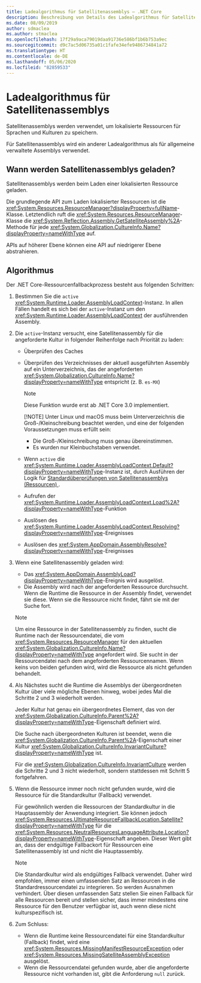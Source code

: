 ```yaml
---
title: Ladealgorithmus für Satellitenassemblys – .NET Core
description: Beschreibung von Details des Ladealgorithmus für Satellitenassemblys in .NET Core
ms.date: 08/09/2019
author: sdmaclea
ms.author: stmaclea
ms.openlocfilehash: 17f29a9aca79019daa91736e586bf1b6b753a9ec
ms.sourcegitcommit: d9c7ac5d06735a01c1fafe34efe9486734841a72
ms.translationtype: HT
ms.contentlocale: de-DE
ms.lasthandoff: 05/06/2020
ms.locfileid: "82859533"
---
```

# <a name="satellite-assembly-loading-algorithm"></a>Ladealgorithmus für Satellitenassemblys

Satellitenassemblys werden verwendet, um lokalisierte Ressourcen für Sprachen und Kulturen zu speichern.

Für Satellitenassemblys wird ein anderer Ladealgorithmus als für allgemeine verwaltete Assemblys verwendet.

## <a name="when-are-satellite-assemblies-loaded"></a>Wann werden Satellitenassemblys geladen?

Satellitenassemblys werden beim Laden einer lokalisierten Ressource geladen.

Die grundlegende API zum Laden lokalisierter Ressourcen ist die <xref:System.Resources.ResourceManager?displayProperty=fullName>-Klasse. Letztendlich ruft die <xref:System.Resources.ResourceManager>-Klasse die <xref:System.Reflection.Assembly.GetSatelliteAssembly%2A>-Methode für jede <xref:System.Globalization.CultureInfo.Name?displayProperty=nameWithType> auf.

APIs auf höherer Ebene können eine API auf niedrigerer Ebene abstrahieren.

## <a name="algorithm"></a>Algorithmus

Der .NET Core-Ressourcenfallbackprozess besteht aus folgenden Schritten:

1. Bestimmen Sie die `active` <xref:System.Runtime.Loader.AssemblyLoadContext>-Instanz. In allen Fällen handelt es sich bei der `active`-Instanz um den <xref:System.Runtime.Loader.AssemblyLoadContext> der ausführenden Assembly.

2. Die `active`-Instanz versucht, eine Satellitenassembly für die angeforderte Kultur in folgender Reihenfolge nach Priorität zu laden:
    - Überprüfen des Caches
    - Überprüfen des Verzeichnisses der aktuell ausgeführten Assembly auf ein Unterverzeichnis, das der angeforderten <xref:System.Globalization.CultureInfo.Name?displayProperty=nameWithType> entspricht (z. B. `es-MX`)

        > [!NOTE]
        > Diese Funktion wurde erst ab .NET Core 3.0 implementiert.
        >
        > [!NOTE]
        > Unter Linux und macOS muss beim Unterverzeichnis die Groß-/Kleinschreibung beachtet werden, und eine der folgenden Voraussetzungen muss erfüllt sein:
        >
        > - Die Groß-/Kleinschreibung muss genau übereinstimmen.
        > - Es wurden nur Kleinbuchstaben verwendet.

    - Wenn `active` die <xref:System.Runtime.Loader.AssemblyLoadContext.Default?displayProperty=nameWithType>-Instanz ist, durch Ausführen der Logik für [Standardüberprüfungen von Satellitenassemblys (Ressourcen) ](default-probing.md#satellite-resource-assembly-probing).

    - Aufrufen der <xref:System.Runtime.Loader.AssemblyLoadContext.Load%2A?displayProperty=nameWithType>-Funktion

    - Auslösen des <xref:System.Runtime.Loader.AssemblyLoadContext.Resolving?displayProperty=nameWithType>-Ereignisses

    - Auslösen des <xref:System.AppDomain.AssemblyResolve?displayProperty=nameWithType>-Ereignisses

3. Wenn eine Satellitenassembly geladen wird:
   - Das <xref:System.AppDomain.AssemblyLoad?displayProperty=nameWithType>-Ereignis wird ausgelöst.
   - Die Assembly wird nach der angeforderten Ressource durchsucht. Wenn die Runtime die Ressource in der Assembly findet, verwendet sie diese. Wenn sie die Ressource nicht findet, fährt sie mit der Suche fort.

    > [!NOTE]
    > Um eine Ressource in der Satellitenassembly zu finden, sucht die Runtime nach der Ressourcendatei, die vom <xref:System.Resources.ResourceManager> für den aktuellen <xref:System.Globalization.CultureInfo.Name?displayProperty=nameWithType> angefordert wird. Sie sucht in der Ressourcendatei nach dem angeforderten Ressourcennamen. Wenn keins von beiden gefunden wird, wird die Ressource als nicht gefunden behandelt.

4. Als Nächstes sucht die Runtime die Assemblys der übergeordneten Kultur über viele mögliche Ebenen hinweg, wobei jedes Mal die Schritte 2 und 3 wiederholt werden.

    Jeder Kultur hat genau ein übergeordnetes Element, das von der <xref:System.Globalization.CultureInfo.Parent%2A?displayProperty=nameWithType>-Eigenschaft definiert wird.

    Die Suche nach übergeordneten Kulturen ist beendet, wenn die <xref:System.Globalization.CultureInfo.Parent%2A>-Eigenschaft einer Kultur <xref:System.Globalization.CultureInfo.InvariantCulture?displayProperty=nameWithType> ist.

    Für die <xref:System.Globalization.CultureInfo.InvariantCulture> werden die Schritte 2 und 3 nicht wiederholt, sondern stattdessen mit Schritt 5 fortgefahren.

5. Wenn die Ressource immer noch nicht gefunden wurde, wird die Ressource für die Standardkultur (Fallback) verwendet.

   Für gewöhnlich werden die Ressourcen der Standardkultur in die Hauptassembly der Anwendung integriert. Sie können jedoch <xref:System.Resources.UltimateResourceFallbackLocation.Satellite?displayProperty=nameWithType> für die <xref:System.Resources.NeutralResourcesLanguageAttribute.Location?displayProperty=nameWithType>-Eigenschaft angeben. Dieser Wert gibt an, dass der endgültige Fallbackort für Ressourcen eine Satellitenassembly ist und nicht die Hauptassembly.

    > [!NOTE]
    > Die Standardkultur wird als endgültiges Fallback verwendet. Daher wird empfohlen, immer einen umfassenden Satz an Ressourcen in die Standardressourcendatei zu integrieren. So werden Ausnahmen verhindert. Über diesen umfassenden Satz stellen Sie einen Fallback für alle Ressourcen bereit und stellen sicher, dass immer mindestens eine Ressource für den Benutzer verfügbar ist, auch wenn diese nicht kulturspezifisch ist.

6. Zum Schluss:
   - Wenn die Runtime keine Ressourcendatei für eine Standardkultur (Fallback) findet, wird eine <xref:System.Resources.MissingManifestResourceException> oder <xref:System.Resources.MissingSatelliteAssemblyException> ausgelöst.
   - Wenn die Ressourcendatei gefunden wurde, aber die angeforderte Ressource nicht vorhanden ist, gibt die Anforderung `null` zurück.
